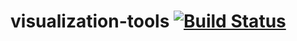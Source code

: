 # visualization-tools [![Build Status](https://travis-ci.org/refinery-platform/visualization-tools.svg?branch=master)](https://travis-ci.org/refinery-platform/visualization-tools)